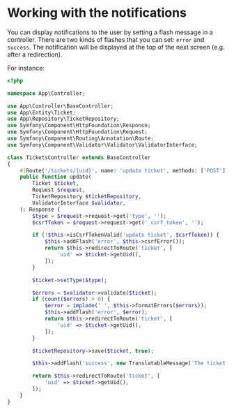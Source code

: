 # Working with the notifications

You can display notifications to the user by setting a flash message in a controller.
There are two kinds of flashes that you can set: `error` and `success`.
The notification will be displayed at the top of the next screen (e.g. after a redirection).

For instance:

```php
<?php

namespace App\Controller;

use App\Controller\BaseController;
use App\Entity\Ticket;
use App\Repository\TicketRepository;
use Symfony\Component\HttpFoundation\Response;
use Symfony\Component\HttpFoundation\Request;
use Symfony\Component\Routing\Annotation\Route;
use Symfony\Component\Validator\Validator\ValidatorInterface;

class TicketsController extends BaseController
{
    #[Route('/tickets/{uid}', name: 'update ticket', methods: ['POST'])]
    public function update(
        Ticket $ticket,
        Request $request,
        TicketRepository $ticketRepository,
        ValidatorInterface $validator,
    ): Response {
        $type = $request->request->get('type', '');
        $csrfToken = $request->request->get('_csrf_token', '');

        if (!$this->isCsrfTokenValid('update ticket', $csrfToken)) {
            $this->addFlash('error', $this->csrfError());
            return $this->redirectToRoute('ticket', [
                'uid' => $ticket->getUid(),
            ]);
        }

        $ticket->setType($type);

        $errors = $validator->validate($ticket);
        if (count($errors) > 0) {
            $error = implode(' ', $this->formatErrors($errors));
            $this->addFlash('error', $error);
            return $this->redirectToRoute('ticket', [
                'uid' => $ticket->getUid(),
            ]);
        }

        $ticketRepository->save($ticket, true);

        $this->addFlash('success', new TranslatableMessage('The ticket has been updated'));

        return $this->redirectToRoute('ticket', [
            'uid' => $ticket->getUid(),
        ]);
    }
}
```
